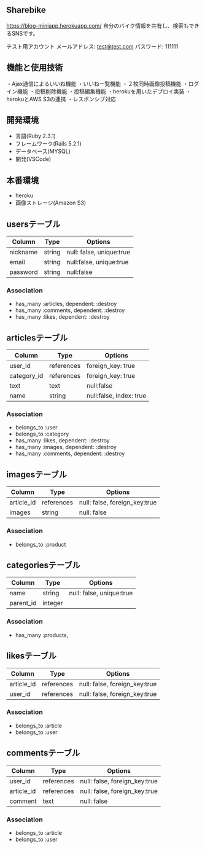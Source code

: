 

## Sharebike
https://blog-miniapp.herokuapp.com/
自分のバイク情報を共有し、検索もできるSNSです。

テスト用アカウント
メールアドレス: test@test.com
パスワード: 111111

## 機能と使用技術
・Ajax通信によるいいね機能
・いいね一覧機能
・２枚同時画像投稿機能
・ログイン機能
・投稿削除機能
・投稿編集機能
・herokuを用いたデプロイ実装
・herokuとAWS S3の連携
・レスポンシブ対応

## 開発環境
* 言語(Ruby 2.3.1)
* フレームワーク(Rails 5.2.1)
* データベース(MYSQL)
* 開発(VSCode)

## 本番環境
* heroku
* 画像ストレージ(Amazon S3)





























## usersテーブル 

|Column|Type|Options|
|------|----|-------|
|nickname|string|null: false, unique:true|
|email|string|null:false, unique:true|
|password|string|null:false| 

### Association
- has_many :articles, dependent: :destroy
- has_many :comments, dependent: :destroy
- has_many :likes, dependent: :destroy


## articlesテーブル

|Column|Type|Options|
|------|----|-------|
|user_id|references|foreign_key: true|
|category_id|references|foreign_key: true|
|text|text|null:false|
|name|string|null:false, index: true|

### Association
- belongs_to :user
- belongs_to :category
- has_many :likes, dependent: :destroy
- has_many :images, dependent: :destroy
- has_many :comments, dependent: :destroy


## imagesテーブル
|Column|Type|Options|
|------|----|-------|
|article_id|references|null: false, foreign_key:true|
|images|string|null: false|

### Association
-  belongs_to :product


## categoriesテーブル
|Column|Type|Options|
|------|----|-------|
|name|string|null: false, unique:true|
|parent_id|integer||

### Association
- has_many :products,


## likesテーブル
|Column|Type|Options|
|------|----|-------|
|article_id|references|null: false, foreign_key:true|
|user_id|references|null: false, foreign_key:true|

### Association
-  belongs_to :article
-  belongs_to :user


## commentsテーブル
|Column|Type|Options|
|------|----|-------|
|user_id|references|null: false, foreign_key:true|
|article_id|references|null: false, foreign_key:true|
|comment|text|null: false|

### Association
-  belongs_to :article
-  belongs_to :user

